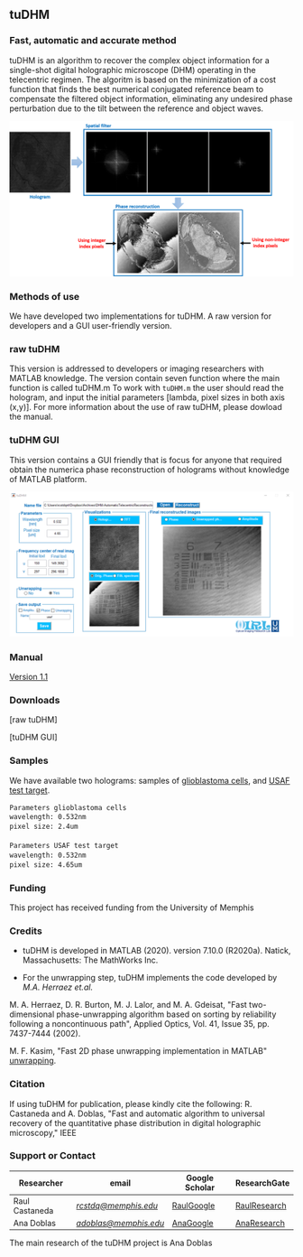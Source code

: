 ## tuDHM
### Fast, automatic and accurate method 

tuDHM is an algorithm to recover the complex object information for a single-shot digital holographic microscope (DHM) operating in the telecentric regimen. The algoritm is based on the minimization of a cost function that finds the best numerical conjugated reference beam to compensate the filtered object information, eliminating any undesired phase perturbation due to the tilt between the reference and object waves. 

<img src="images/implementation.png" alt="hi" class="inline"/>

### Methods of use

We have developed two implementations for tuDHM. A raw version for developers and a GUI user-friendly version.

### raw tuDHM 

This version is addressed to developers or imaging researchers with MATLAB knowledge. The version contain seven function where the main function is called tuDHM.m To work with `tuDHM.m` the user should read the hologram, and input the initial parameters [lambda, pixel sizes in both axis (x,y)]. For more information about the use of raw tuDHM, please dowload the manual.


### tuDHM GUI
This version contains a GUI friendly that is focus for anyone that required obtain the numerica phase reconstruction of holograms without knowledge of MATLAB platform. 

<img src="images/tuDHM_GUI.PNG" alt="hi" class="inline"/>

### Manual
[Version 1.1](https://drive.google.com/file/d/15XhSz9R1HQYQ7RUuUUGRnO17uYsaBXE5/view?usp=sharing)

### Downloads

[raw tuDHM]


[tuDHM GUI]


### Samples

We have available two holograms: samples of [glioblastoma cells](https://drive.google.com/file/d/1LImiyLWZwMq0-vV7oSU8htI50-COFkGx/view?usp=sharing), and 
[USAF test target](https://drive.google.com/file/d/1pKlpgoJUn06Pd1NKER-GdoZxdE21T_kk/view?usp=sharing).


```markdown
Parameters glioblastoma cells
wavelength: 0.532nm
pixel size: 2.4um

Parameters USAF test target
wavelength: 0.532nm
pixel size: 4.65um
```

### Funding

This project has received funding from the University of Memphis


### Credits

* tuDHM is developed in MATLAB (2020). version 7.10.0 (R2020a). Natick, Massachusetts: The MathWorks Inc.


* For the unwrapping step, tuDHM implements the code developed by *M.A. Herraez et.al.* 


M. A. Herraez, D. R. Burton, M. J. Lalor, and M. A. Gdeisat, "Fast two-dimensional phase-unwrapping algorithm based on sorting by reliability following a noncontinuous path", Applied Optics, Vol. 41, Issue 35, pp. 7437-7444 (2002).  


M. F. Kasim, "Fast 2D phase unwrapping implementation in MATLAB" [unwrapping](https://github.com/mfkasim91/unwrap_phase/).  

### Citation
If using tuDHM for publication, please kindly cite the following: R. Castaneda and A. Doblas, "Fast and automatic algorithm to universal recovery of the quantitative phase distribution in digital holographic microscopy," IEEE

### Support or Contact



| Researcher  | email | Google Scholar | ResearchGate |
| ------------- | ------------- |-------------| -------------|
| Raul Castaneda | *rcstdq@memphis.edu* | [RaulGoogle](https://scholar.google.com/citations?user=RBtkL1oAAAAJ&hl=en) | [RaulResearch](https://www.researchgate.net/profile/Raul_Castaneda_Quintero)
| Ana Doblas| *adoblas@memphis.edu* | [AnaGoogle](https://scholar.google.es/citations?user=PvvDEMYAAAAJ&hl=en) | [AnaResearch](https://www.researchgate.net/profile/Ana_Doblas2) |

The main research of the tuDHM project is Ana Doblas 
